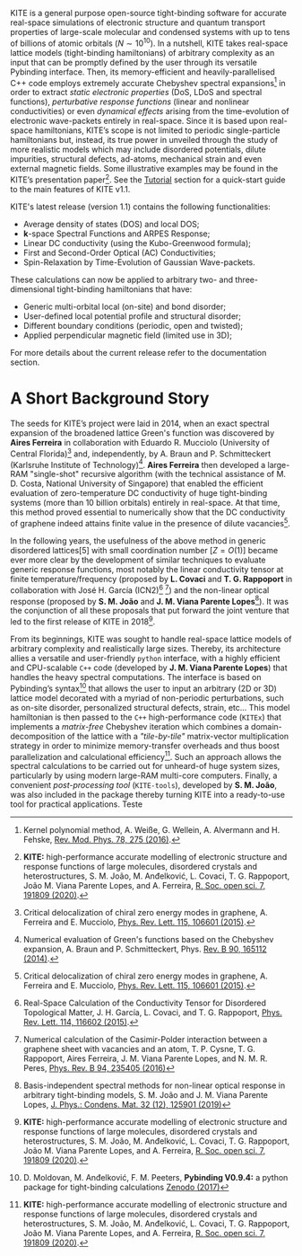 KITE is a general purpose open-source tight-binding software for accurate real-space simulations of electronic structure and quantum transport properties of large-scale molecular and condensed systems with up to tens of billions of atomic orbitals ($N\sim 10^{10}$). In a nutshell, KITE takes real-space lattice models (tight-binding hamiltonians) of arbitrary complexity as an input that can be promptly defined by the user through its versatile Pybinding interface. Then, its memory-efficient and heavily-parallelised C++ code employs extremely accurate Chebyshev spectral expansions[^1] in order to extract *static electronic properties* (DoS, LDoS and spectral functions), *perturbative response functions* (linear and nonlinear conductivities) or even *dynamical effects* arising from the time-evolution of electronic wave-packets entirely in real-space. Since it is based upon real-space hamiltonians, KITE’s scope is not limited to periodic single-particle hamiltonians but, instead, its true power in unveiled through the study of more realistic models which may include disordered potentials, dilute impurities, structural defects, ad-atoms, mechanical strain and even external magnetic fields. Some illustrative examples may be found in the KITE’s presentation paper[^2]. See the [Tutorial][tutorial] section for a quick-start guide to the main features of KITE v1.1.

KITE's latest release (version 1.1) contains the following functionalities:

* Average density of states (DOS) and local DOS;
* $\mathbf{k}$-space Spectral Functions and ARPES Response;
* Linear DC conductivity (using the Kubo-Greenwood formula);
* First and Second-Order Optical (AC) Conductivities;
* Spin-Relaxation by Time-Evolution of Gaussian Wave-packets.

These calculations can now be applied to arbitrary two- and three-dimensional tight-binding hamiltonians that have:

* Generic multi-orbital local (on-site) and bond disorder;
* User-defined local potential profile and structural disorder;
* Different boundary conditions (periodic, open and twisted);
* Applied perpendicular magnetic field (limited use in 3D);

For more details about the current release refer to the documentation section.

# A Short Background Story

The seeds for KITE’s project were laid in 2014, when an exact spectral expansion of the broadened lattice Green's function was discovered by **Aires Ferreira** in collaboration with Eduardo R. Mucciolo (University of Central Florida)[^3] and, independently, by A. Braun and P. Schmitteckert (Karlsruhe Institute of Technology)[^4]. **Aires Ferreira** then developed a large-RAM "single-shot" recursive algorithm (with the technical assistance of M. D. Costa, National University of Singapore) that enabled the efficient evaluation of zero-temperature DC conductivity of huge tight-binding systems (more than 10 billion orbitals) entirely in real-space. At that time, this method proved essential to numerically show that the DC conductivity of graphene indeed attains finite value in the presence of dilute vacancies[^3].

In the following years, the usefulness of the above method in generic disordered lattices[5] with small coordination number $[Z=O(1)]$ became ever more clear by the development of similar techniques to  evaluate generic response functions, most notably the linear conductivity tensor  at finite temperature/frequency (proposed by **L. Covaci** and **T. G. Rappoport** in collaboration with José H. García (ICN2)[^6] [^7]) and the non-linear optical response (proposed by **S. M. João** and **J. M. Viana Parente Lopes**[^8]). It was the conjunction of all these proposals that put forward the joint venture that led to the first release of KITE in 2018[^2].

From its beginnings, KITE was sought to handle real-space lattice models of arbitrary complexity and realistically large sizes. Thereby, its architecture allies a versatile and user-friendly $\texttt{python}$ interface, with a highly efficient and CPU-scalable $\texttt{C++}$ code (developed by **J. M. Viana Parente Lopes**) that handles the heavy spectral computations. The interface is based on Pybinding’s syntax[^9] that allows the user to input an arbitrary (2D or 3D) lattice model decorated with a myriad of non-periodic perturbations, such as on-site disorder, personalized structural defects, strain, etc... This model hamiltonian is then passed to the $\texttt{C++}$ high-performance code ($\texttt{KITEx}$) that implements a *matrix-free* Chebyshev iteration which combines a domain-decomposition of the lattice with a *"tile-by-tile"* matrix-vector multiplication strategy in order to minimize memory-transfer overheads and thus boost parallelization and calculational efficiency[^2]. Such an approach allows the spectral calculations to be carried out for unheard-of huge system sizes, particularly by using modern large-RAM multi-core computers. Finally, a convenient *post-processing tool* ($\texttt{KITE-tools}$), developed by **S. M. João**, was also included in the package thereby turning KITE into a ready-to-use tool for practical applications. Teste

[^1]: Kernel polynomial method, A. Weiße, G. Wellein, A. Alvermann and H. Fehske, [Rev. Mod. Phys. 78, 275 (2016)](https://journals.aps.org/rmp/abstract/10.1103/RevModPhys.78.275).

[^2]: **KITE:** high-performance accurate modelling of electronic structure and response functions of large molecules, disordered crystals and heterostructures, S. M. João, M. Anđelković, L. Covaci, T. G. Rappoport, João M. Viana Parente Lopes, and A. Ferreira, [R. Soc. open sci. 7, 191809 (2020)](https://royalsocietypublishing.org/doi/10.1098/rsos.191809).

[^3]: Critical delocalization of chiral zero energy modes in graphene, A. Ferreira and E. Mucciolo, [Phys. Rev. Lett. 115, 106601 (2015)](https://journals.aps.org/prl/abstract/10.1103/PhysRevLett.115.106601).

[^4]: Numerical evaluation of Green's functions based on the Chebyshev expansion, A. Braun and P. Schmitteckert, Phys. [Rev. B 90, 165112 (2014)](https://journals.aps.org/prb/abstract/10.1103/PhysRevB.90.165112).

[^5]: Efficient multiscale lattice simulations of strained and disordered graphene, N. Leconte, A. Ferreira, and J. Jung. [Semiconductors and Semimetals 95, 35 (2016)](https://www.sciencedirect.com/science/article/abs/pii/S0080878416300047).

[^6]: Real-Space Calculation of the Conductivity Tensor for Disordered Topological Matter, J. H. García, L. Covaci, and T. G. Rappoport, [Phys. Rev. Lett. 114, 116602 (2015)](https://journals.aps.org/prl/abstract/10.1103/PhysRevLett.114.116602).

[^7]: Numerical calculation of the Casimir-Polder interaction between a graphene sheet with vacancies and an atom, T. P. Cysne, T. G. Rappoport, Aires Ferreira, J. M. Viana Parente Lopes, and N. M. R. Peres, [Phys. Rev. B 94, 235405 (2016)](https://journals.aps.org/prb/abstract/10.1103/PhysRevB.94.235405)

[^8]: Basis-independent spectral methods for non-linear optical response in arbitrary tight-binding models, S. M. João and J. M. Viana Parente Lopes, [J. Phys.: Condens. Mat. 32 (12), 125901 (2019)](https://iopscience.iop.org/article/10.1088/1361-648X/ab59ec/meta)

[^9]: D. Moldovan, M. Anđelković, F. M. Peeters, **Pybinding V0.9.4:** a python package for tight-binding calculations [Zenodo (2017)](doi:10.5281/zenodo.826942)

[tutorial]: ../documentation/index.md
